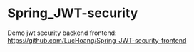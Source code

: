 # Spring_JWT-security
Demo jwt security backend
frontend: https://github.com/LucHoang/Spring_JWT-security-frontend
